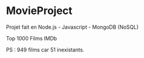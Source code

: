 # MovieProject

Projet fait en Node.js - Javascript - MongoDB (NoSQL)

Top 1000 Films IMDb











PS : 949 films car 51 inexistants.
